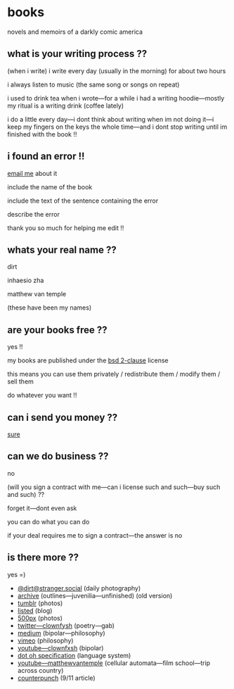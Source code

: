 # books

novels and memoirs of a darkly comic america

## what is your writing process ??

(when i write) i write every day (usually in the morning) for about two hours

i always listen to music (the same song or songs on repeat)

i used to drink tea when i wrote—for a while i had a writing hoodie—mostly my ritual is a writing drink (coffee lately)

i do a little every day—i dont think about writing when im not doing it—i keep my fingers on the keys the whole time—and i dont stop writing until im finished with the book !!

## i found an error !!

[email me](mailto:dirt@fastmail.com) about it

include the name of the book

include the text of the sentence containing the error

describe the error

thank you so much for helping me edit !!

## whats your real name ??

dirt

inhaesio zha

matthew van temple

(these have been my names)

## are your books free ??

yes !!

my books are published under the [bsd 2-clause](https://github.com/triangledirt/books/blob/main/LICENSE) license

this means you can use them privately / redistribute them / modify them / sell them

do whatever you want !!

## can i send you money ??

[sure](https://cash.app/$triangledirt)

## can we do business ??

no

(will you sign a contract with me—can i license such and such—buy such and such) ??

forget it—dont even ask

you can do what you can do

if your deal requires me to sign a contract—the answer is no

## is there more ??

yes =)

- <a href="https://stranger.social/@dirt" rel="me">@dirt@stranger.social</a> (daily photography)
- [archive](http://archive.dirt.fastmail.com.user.fm/) (outlines—juvenilia—unfinished) (old version)
- [tumblr](https://www.tumblr.com/triangledirt) (photos)
- [listed](https://listed.to/@triangledirt) (blog)
- [500px](https://500px.com/p/triangledirt?view=photos) (photos)
- [twitter—clownfysh](https://twitter.com/clownfysh) (poetry—gab)
- [medium](https://medium.com/@deadnovelist) (bipolar—philosophy)
- [vimeo](https://vimeo.com/deadnovelist) (philosophy)
- [youtube—clownfxsh](https://m.youtube.com/user/clownfxsh/videos) (bipolar)
- [dot oh specification](https://docs.google.com/document/d/18vFDRfgUui8Ye0jJJd3lm088-3u8hnQbBrwKEp6vatM/mobilebasic?authkey=CNub6MEH&hl=en) (language system)
- [youtube—matthewvantemple](https://m.youtube.com/user/matthewvantemple/videos) (cellular automata—film school—trip across country)
- [counterpunch](https://www.counterpunch.org/2001/10/09/marginalization-and-terror/) (9/11 article)
